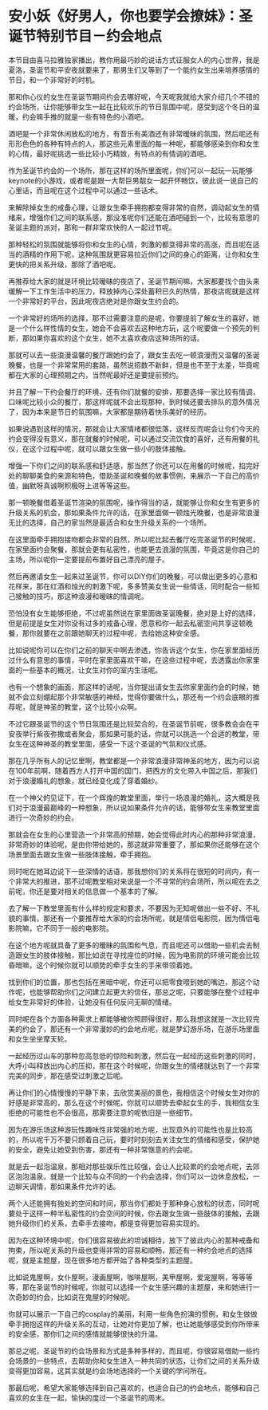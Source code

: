 # 安小妖《好男人，你也要学会撩妹》：圣诞节特别节目－约会地点

本节目由喜马拉雅独家播出，教你用最巧妙的说话方式征服女人的内心世界，我是夏洛，圣诞节和平安夜就要来了，那男生们又等到了一个能约女生出来培养感情的节日，和一个非常好的时机。

那和你心仪的女生在圣诞节期间约会去哪好呢，今天呢我就给大家介绍几个不错的约会场所，让你能够带女生一起在比较欢乐的节日氛围中呢，感受到这个冬日的温暖，约会嘛手推的就是一些有特色的小酒吧。

酒吧是一个非常休闲放松的地方，有音乐有美酒还有非常暧昧的氛围，然后呢还有形形色色的各种有特点的人，那这些元素里面的每一种呢，都能够感染到你和女生的心情，最好呢挑选一些比较小巧精致，有特点的有情调的酒吧。

作为圣诞节约会的一个场所，那在这样的场所里面呢，你们可以一起玩一玩能够keynote的小游戏，或者呢是跟一大帮巨男靓女一起开怀畅饮，彼此说一说自己的心里话，而且呢在这个过程中可以通过一些话术。

来解除掉女生的戒备心理，让跟女生牵手拥抱都变得非常的自然，调动起女生的情绪来，增强你们之间的联系感，那没准呢你们还能在酒吧碰到一个，比较有意思的圣诞主题的派对，那和一群非常欢快的人一起过节呢。

那种轻松的氛围就能够将你和女生的心情，刺激的都变得非常的高涨，而且呢在适当的酒精的作用下呢，这种氛围就更容易拉近你们之间的身心的距离，让你和女生更快的把关系升级，那除了酒吧呢。

再推荐给大家的就是环境比较暧昧的夜店了，圣诞节期间嘛，大家都要找个由头来缓解一下工作生活中的压力，释放掉内心深处蓄积已久的热情，那夜店呢就是这样一个非常好的平台，因此呢夜店绝对是你跟女生约会的。

一个非常好的场所的选择，那不过需要注意的是呢，你要提前了解女生的喜好，她是一个什么样性情的女生，她会不会喜欢去这种地方玩，这个呢要做一个预先的判断，那如果你喜欢的这个女生，她不太喜欢夜店这种场所的话。

那就可以去一些浪漫温馨的餐厅跟她约会了，跟女生去吃一顿浪漫而又温馨的圣诞晚餐，也是一个非常常用的套路，虽然说招数不新鲜，但是也不至于太差，毕竟呢都在大家的心理预期之内，当然呢最好还是要提前预约。

并且了解一下约会餐厅的环境，还有你们就餐的安排，那要选择一家比较有情调，口味呢比较小众的餐厅，那这样呢就不会出现那种，到时候还要去排队的意外情况了，因为本来是节日的氛围嘛，大家都是期待着快乐美好的经历。

如果说遇到这样的情况，那就会让大家情绪都很低落，这样反而呢会让你们今天的约会变得没有意义，那在就餐的时候呢，可以通过交流饮食的喜好，还有用餐的礼仪，在这个过程中呢，就可以跟女生做一些小的肢体接触。

增强一下你们之间的联系感和舒适感，那当然了你还可以在用餐的时候呢，掐完好处的聊聊美食的来源和特色，借助圣诞和晚餐的故事惯例，来展示一下自己的高价值，幽默呀真诚啊积极呀上进等等这些。

那一顿晚餐借着圣诞节渲染的氛围呢，操作得当的话，就能够让你和女生有更多的升级关系的机会，那如果条件允许的话，在家里面做一顿烛光晚餐，也是非常浪漫无比的选择，自己的家当然是最适合和女生升级关系的一个场所。

在这里面牵手拥抱接吻都会非常的自然，所以呢比起去餐厅吃完圣诞节的时候呢，在家里面约会聚餐，那就会更有私密性，也能更去浪漫的氛围，毕竟这是你自己的主场，所以呢你一定要提前布置好自己漂亮的屋子。

然后再邀请女生一起来过圣诞节，你可以DIY你们的晚餐，可以做出更多的心意和花样来，那在红酒和烛光的刺激下呢，多多赞美女生说一些情话，同时配合一些知己接触的技巧，那这种浪漫和暧昧的情调呢。

恐怕没有女生能够拒绝，不过呢虽然说在家里面做圣诞晚餐，绝对是上好的选择，但是前提是女生对你没有过多的戒备心理，愿意和你一起去私密空间共享这顿晚餐，那你就要在之前跟她聊天的过程中呢，去给她这种安全感。

比如说呢你可以在你们之前的聊天中啊去渗透，你告诉这个女生，你在家里面经历过什么有意思的事情，平时在家里面喜欢干嘛，在这些过程中呢，去透露出你家里面的一些基本的概况，让女生对你的室内生活呢。

也有一个想象的画面，那这样的话呢，当你提出请女生去你家里面约会的时候，她就不会立刻绷起那个非常敏感的神经，觉得你要做什么，那还有一个约会底眼的推荐呢，就是神圣的教堂，这个比较小众啊。

不过它跟圣诞节的这个节日氛围还是比较契合的，在圣诞节前呢，很多教会会在平安夜举行紫夜弥撒或者聚会，那如果可能的话，你就可以挑选一个合适的教堂，带女生在这种神圣的教堂里面，感受一下这个圣诞的气氛和仪式感。

那在几乎所有人的记忆里啊，教堂都是一个非常浪漫非常神圣的地方，因为可以说在100年前啊，随着西方人打开中国的国门，把西方的文化带入中国之后，那我们对于浪漫婚礼的想象，就已经变化成了穿着婚纱。

在一个神父的见证下，在一个辉煌的教堂里面，举行一场浪漫的婚礼，这大概是我们对于浪漫最巅峰的一种想象，所以说如果条件允许的话，能够带女生来教堂里面进行一次奇妙的约会。

那就会在女生的心里营造一个非常高的预期，她会觉得此时内心的那种非常浪漫，非常奇妙的体验呢，是由你带给她的，那这就非常重要了，那如果你还能够在这个场景里面去跟女生做一些肢体接触，牵手拥抱。

同时呢在她耳边说下一些深情的话语，那我想你们的关系将在很短的时间内，有一个非常大的推进，那不过呢教堂相对来说是一个不寻常的约会场所，所以呢在去之前呢，你还是要对相关的信息做一个基本的了解。

去了解一下教堂里面有什么样的规定和要求，不要因为无知呢做出一些不好、不礼貌的事情，那还有一个要推荐给大家的约会场所呢，就是情侣电影院，因为情侣电影院嘛，它不同于一般的电影院。

在这个地方呢就具备了更多的暧昧的氛围和气息，而且呢还可以借助一些机会去制造跟女生的肢体接触，那比如说在寻找座位的时候，因为电影院的环境可能会比较昏暗嘛，这个时候你就可以顺势的牵手女生的手来带领着她。

找到你们的位置，那也包括在黑暗中呢，你还可以把零食喂到她的嘴边，那这个动作呢，也能够帮助你们之间建立起更大的信任，那总之呢，只要能够在整个过程中给女生非常好的体验，让她没有任何反问无聊的情绪。

同时呢在各个方面各种需求上都能够被你照顾得很好，那么我想这就是一次比较完美的约会了，那还有一个非常漫妙的约会地点呢，就是梦幻游乐场，在游乐场里面和女生坐坐摩天轮。

一起经历过山车的那种忽高忽低的惊险和刺激，然后在一起经历这些刺激的同时，大呼小叫释放出内心的压抑，那在这个时候呢，你跟女生的情绪就达到了一个非常完美的同步，那在感受过刺激之后呢。

再让你们的心情慢慢的平静下来，去欣赏美丽的景色，我相信这个时候女生对你的好感是非常高的，那么在这个时候呢，你就可以顺势去牵起女生的手，我相信女生拒绝的可能性也不会很高，那需要注意的呢依旧是一些细节。

因为在游乐场这种游玩性趣味性非常强的地方呢，出现意外的可能性也是比较高的，所以呢千万不要只顾着自己玩，要时时刻刻去关注女生的情绪和感受，保护她的安全，避免让她受到伤害，那还有一种非常惬意的约会呢。

就是去一起泡温泉，那相对那些娱乐性比较强，会让人比较累的约会地点呢，去郊区泡泡温泉，就是一个比较与众不同的一个约会选择，你们可以一边休息放松，一边聊天调情，那如果条件允许的话。

两个人还能拥有独处的空间和时间，那当你们都处于那种身心放松的状态，同时呢要处于这样一种半私密性的约会空间的时候，你去跟女生做一些肢体的接触，去跟她升级你们的关系，去牵手去接吻，都是变得更加容易实现的。

因为在这种环境中呢，你们很容易彼此的坦诚相待，放下了彼此内心的那种戒备和拘束，所以呢关系的升级也变得非常的容易和顺畅，那还有一种约会地点的选择呢，就是主题屋，现在很多地方都开始了各种类型的主题屋。

比如说鬼屋啊，女仆屋啊，漫画屋啊，咖啡屋啊，美甲屋啊，爱宠屋啊，等等等等，那在圣诞节的时候呢，你就可以选择一个女生感兴趣的主题屋，来和她进行一次奇妙的约会，比如说在鬼屋的时候呢。

你就可以展示一下自己的cosplay的美丽，利用一些角色扮演的惯例，和女生做做牵手拥抱这样的升级关系的互动，让她对你更加了解，也让她能够感受到你所带来的安全感，那你们之间的感情就能够很快的升温。

那总之呢，圣诞节的约会场景和方式是多种多样的，而且呢，你很容易借助一些约会场景的一些特点，去帮助你和女生进入一种共同的状态，让你们之间的关系升级变得更加容易，这其实就是约会场地选择的一个关键的学问所在。

那最后呢，希望大家能够选择到自己喜欢的，也适合自己的约会地点，能够和自己喜欢的女生在一起，愉快的度过一个圣诞节的周末。